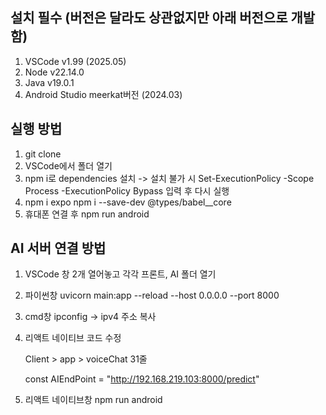 ## 설치 필수 (버전은 달라도 상관없지만 아래 버전으로 개발함)
1. VSCode v1.99 (2025.05)
2. Node v22.14.0
3. Java v19.0.1
4. Android Studio meerkat버전 (2024.03)

## 실행 방법
1. git clone
2. VSCode에서 폴더 열기
3. npm i로 dependencies 설치
-> 설치 불가 시 Set-ExecutionPolicy -Scope Process -ExecutionPolicy Bypass 입력 후 다시 실행 
4. npm i expo
   npm i --save-dev @types/babel__core 
5. 휴대폰 연결 후 npm run android

## AI 서버 연결 방법 
1. VSCode 창 2개 열어놓고 각각 프론트, AI 폴더 열기 
2. 파이썬창 uvicorn main:app --reload --host 0.0.0.0 --port 8000 
3. cmd창 ipconfig -> ipv4 주소 복사 
4. 리액트 네이티브 코드 수정

   Client > app > voiceChat 31줄

   const AIEndPoint = "http://192.168.219.103:8000/predict"

5. 리액트 네이티브창 npm run android
